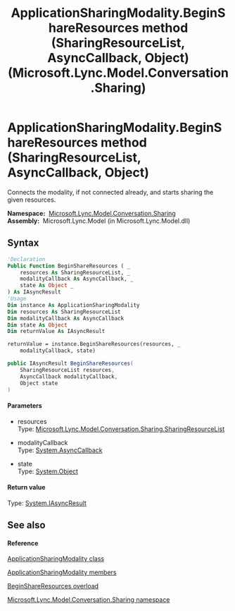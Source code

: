 ﻿---
title: ApplicationSharingModality.BeginShareResources method (SharingResourceList, AsyncCallback, Object) (Microsoft.Lync.Model.Conversation.Sharing)
TOCTitle: BeginShareResources method (SharingResourceList, AsyncCallback, Object)
ms:assetid: M:Microsoft.Lync.Model.Conversation.Sharing.ApplicationSharingModality.BeginShareResources(Microsoft.Lync.Model.Conversation.Sharing.SharingResourceList,System.AsyncCallback,System.Object)_DI_3_UC_OCS14MrefLyncWPF
ms:mtpsurl: https://msdn.microsoft.com/en-us/library/microsoft.lync.model.conversation.sharing.applicationsharingmodality.beginshareresources(v=office.15)
ms:contentKeyID: 48599451
ms.date: 07/28/2014
mtps_version: v=office.15
dev_langs:
- vb
- csharp
---

# ApplicationSharingModality.BeginShareResources method (SharingResourceList, AsyncCallback, Object)

Connects the modality, if not connected already, and starts sharing the given resources.

**Namespace:**  [Microsoft.Lync.Model.Conversation.Sharing](microsoft-lync-model-conversation-sharing-namespace_2.md)  
**Assembly:**  Microsoft.Lync.Model (in Microsoft.Lync.Model.dll)

## Syntax

``` vb
'Declaration
Public Function BeginShareResources ( _
    resources As SharingResourceList, _
    modalityCallback As AsyncCallback, _
    state As Object _
) As IAsyncResult
'Usage
Dim instance As ApplicationSharingModality
Dim resources As SharingResourceList
Dim modalityCallback As AsyncCallback
Dim state As Object
Dim returnValue As IAsyncResult

returnValue = instance.BeginShareResources(resources, _
    modalityCallback, state)
```

``` csharp
public IAsyncResult BeginShareResources(
    SharingResourceList resources,
    AsyncCallback modalityCallback,
    Object state
)
```

#### Parameters

  - resources  
    Type: [Microsoft.Lync.Model.Conversation.Sharing.SharingResourceList](sharingresourcelist-class-microsoft-lync-model-conversation-sharing_2.md)  

<!-- end list -->

  - modalityCallback  
    Type: [System.AsyncCallback](http://msdn2.microsoft.com/en-us/library/ckbe7yh5)  

<!-- end list -->

  - state  
    Type: [System.Object](http://msdn2.microsoft.com/en-us/library/e5kfa45b)  

#### Return value

Type: [System.IAsyncResult](http://msdn2.microsoft.com/en-us/library/ft8a6455)  

## See also

#### Reference

[ApplicationSharingModality class](applicationsharingmodality-class-microsoft-lync-model-conversation-sharing_2.md)

[ApplicationSharingModality members](applicationsharingmodality-members-microsoft-lync-model-conversation-sharing_2.md)

[BeginShareResources overload](applicationsharingmodality-beginshareresources-method-microsoft-lync-model-conversation-sharing_2.md)

[Microsoft.Lync.Model.Conversation.Sharing namespace](microsoft-lync-model-conversation-sharing-namespace_2.md)

